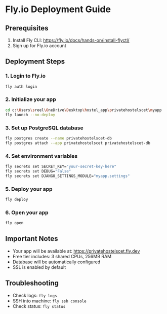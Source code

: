 # Fly.io Deployment Guide

## Prerequisites
1. Install Fly CLI: https://fly.io/docs/hands-on/install-flyctl/
2. Sign up for Fly.io account

## Deployment Steps

### 1. Login to Fly.io
```bash
fly auth login
```

### 2. Initialize your app
```bash
cd c:\Users\sreel\OneDrive\Desktop\hostel_app\privatehostelscet\myapp
fly launch --no-deploy
```

### 3. Set up PostgreSQL database
```bash
fly postgres create --name privatehostelscet-db
fly postgres attach --app privatehostelscet privatehostelscet-db
```

### 4. Set environment variables
```bash
fly secrets set SECRET_KEY="your-secret-key-here"
fly secrets set DEBUG="False"
fly secrets set DJANGO_SETTINGS_MODULE="myapp.settings"
```

### 5. Deploy your app
```bash
fly deploy
```

### 6. Open your app
```bash
fly open
```

## Important Notes
- Your app will be available at: https://privatehostelscet.fly.dev
- Free tier includes: 3 shared CPUs, 256MB RAM
- Database will be automatically configured
- SSL is enabled by default

## Troubleshooting
- Check logs: `fly logs`
- SSH into machine: `fly ssh console`
- Check status: `fly status`
